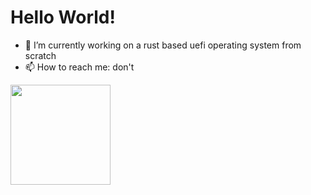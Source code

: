 # Hello World!

- 🔭 I’m currently working on a rust based uefi operating system  from scratch
- 📫 How to reach me: don't

<img height="160em" src="https://github-readme-stats.vercel.app/api?username=IdoMessenberg)](https://github.com/anuraghazra/github-readme-stats">
